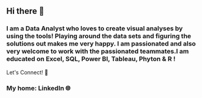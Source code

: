 ## Hi there 👋

### I am a Data Analyst who loves to create visual analyses by using the tools! Playing around the data sets and figuring the solutions out makes me very happy. I am passionated and also very welcome to work with the passionated teammates.I am educated on Excel, SQL, Power BI, Tableau, Phyton & R  !



Let's Connect! 🤝


### My home: LinkedIn 🌐







